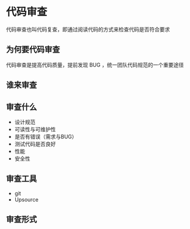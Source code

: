 # 代码审查

代码审查也叫代码复查，即通过阅读代码的方式来检查代码是否符合要求

## 为何要代码审查

代码审查是提高代码质量，提前发现 BUG ，统一团队代码规范的一个重要途径

## 谁来审查

## 审查什么

- 设计规范
- 可读性与可维护性
- 是否有错误（需求与BUG）
- 测试代码是否良好
- 性能
- 安全性

## 审查工具

- git
- Upsource

## 审查形式

